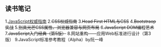 ## 读书笔记

1.[JavaScript权威指南](./JavaScript权威指南/readme.md)
2.~~CSS权威指南~~
3.~~Head First HTML与CSS~~
4.~~Bootstraop实战~~
5.~~别具光芒CSS属性、浏览器兼容与网页布局~~
6.~~JavaScript DOM编程艺术~~
7.~~JavaScript入门经典（第5版）~~
8.网站重构——应用Web标准进行设计（第3版）
9.JavaScript标准参考教程（Alpha）by阮一峰
